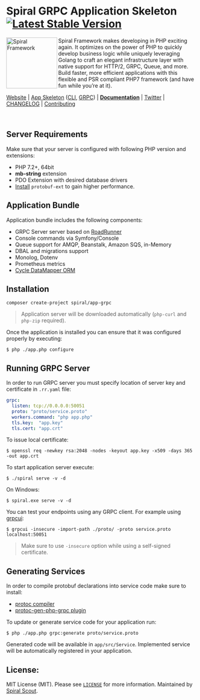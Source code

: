 # Spiral GRPC Application Skeleton [![Latest Stable Version](https://poser.pugx.org/spiral/app-grpc/version)](https://packagist.org/packages/spiral/app-grpc)

<img src="https://raw.githubusercontent.com/spiral/guide/master/resources/logo.png" height="135px" alt="Spiral Framework" align="left"/>

Spiral Framework makes developing in PHP exciting again. It optimizes on the power of PHP to quickly develop business logic while uniquely leveraging Golang to craft an elegant infrastructure layer with native support for HTTP/2, GRPC, Queue, and more. Build faster, more efficient applications with this flexible and PSR compliant PHP7 framework (and have fun while you’re at it). 

[Website](https://spiral-framework.com) | [App Skeleton](https://github.com/spiral/app) ([CLI](https://github.com/spiral/app-cli), [GRPC](https://github.com/spiral/app-grpc)) | [**Documentation**](https://github.com/spiral/guide) | [Twitter](https://twitter.com/spiralphp) | [CHANGELOG](/CHANGELOG.md) | [Contributing](https://github.com/spiral/guide/blob/master/contributing.md)

<br/>

Server Requirements
--------
Make sure that your server is configured with following PHP version and extensions:
* PHP 7.2+, 64bit
* **mb-string** extension
* PDO Extension with desired database drivers
* [Install](https://github.com/protocolbuffers/protobuf/tree/master/php) `protobuf-ext` to gain higher performance. 

Application Bundle
--------
Application bundle includes the following components:
* GRPC Server server based on [RoadRunner](https://roadrunner.dev)
* Console commands via Symfony/Console
* Queue support for AMQP, Beanstalk, Amazon SQS, in-Memory
* DBAL and migrations support
* Monolog, Dotenv
* Prometheus metrics
* [Cycle DataMapper ORM](https://github.com/cycle)

Installation
--------
```
composer create-project spiral/app-grpc
```

> Application server will be downloaded automatically (`php-curl` and `php-zip` required).

Once the application is installed you can ensure that it was configured properly by executing:

```
$ php ./app.php configure
```

## Running GRPC Server
In order to run GRPC server you must specify location of server key and certificate in `.rr.yaml` file:

```yaml
grpc:
  listen: tcp://0.0.0.0:50051
  proto: "proto/service.proto"
  workers.command: "php app.php"
  tls.key:  "app.key"
  tls.cert: "app.crt"
```

To issue local certificate:

```
$ openssl req -newkey rsa:2048 -nodes -keyout app.key -x509 -days 365 -out app.crt
```

To start application server execute:

```
$ ./spiral serve -v -d
```

On Windows:

```
$ spiral.exe serve -v -d
```

You can test your endpoints using any GRPC client. For example using [grpcui](https://github.com/fullstorydev/grpcui):

```
$ grpcui -insecure -import-path ./proto/ -proto service.proto localhost:50051
``` 

> Make sure to use `-insecure` option while using a self-signed certificate.

Generating Services
--------
In order to compile protobuf declarations into service code make sure to install:
* [protoc compiler](https://github.com/protocolbuffers/protobuf)
* [protoc-gen-php-grpc plugin](https://github.com/spiral/php-grpc)

To update or generate service code for your application run:

```
$ php ./app.php grpc:generate proto/service.proto
```

Generated code will be available in `app/src/Service`. Implemented service will be automatically registered in your application.

License:
--------
MIT License (MIT). Please see [`LICENSE`](./LICENSE) for more information. Maintained by [Spiral Scout](https://spiralscout.com).
